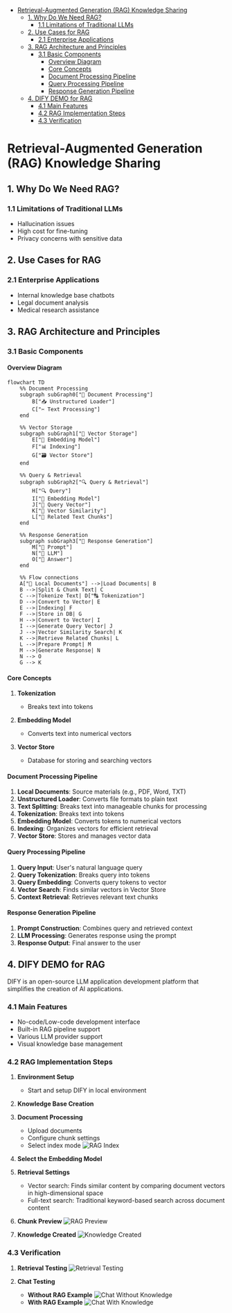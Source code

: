 - [Retrieval-Augmented Generation (RAG) Knowledge Sharing](#retrieval-augmented-generation-rag-knowledge-sharing)
  - [1. Why Do We Need RAG?](#1-why-do-we-need-rag)
    - [1.1 Limitations of Traditional LLMs](#11-limitations-of-traditional-llms)
  - [2. Use Cases for RAG](#2-use-cases-for-rag)
    - [2.1 Enterprise Applications](#21-enterprise-applications)
  - [3. RAG Architecture and Principles](#3-rag-architecture-and-principles)
    - [3.1 Basic Components](#31-basic-components)
      - [Overview Diagram](#overview-diagram)
      - [Core Concepts](#core-concepts)
      - [Document Processing Pipeline](#document-processing-pipeline)
      - [Query Processing Pipeline](#query-processing-pipeline)
      - [Response Generation Pipeline](#response-generation-pipeline)
  - [4. DIFY DEMO for RAG](#4-dify-demo-for-rag)
    - [4.1 Main Features](#41-main-features)
    - [4.2 RAG Implementation Steps](#42-rag-implementation-steps)
    - [4.3 Verification](#43-verification)

# Retrieval-Augmented Generation (RAG) Knowledge Sharing

## 1. Why Do We Need RAG?

### 1.1 Limitations of Traditional LLMs

- Hallucination issues
- High cost for fine-tuning
- Privacy concerns with sensitive data

## 2. Use Cases for RAG

### 2.1 Enterprise Applications

- Internal knowledge base chatbots
- Legal document analysis
- Medical research assistance

## 3. RAG Architecture and Principles

### 3.1 Basic Components

#### Overview Diagram

```mermaid
flowchart TD
    %% Document Processing
    subgraph subGraph0["📄 Document Processing"]
        B["📥 Unstructured Loader"]
        C["✂ Text Processing"]
    end

    %% Vector Storage
    subgraph subGraph1["📂 Vector Storage"]
        E["🔢 Embedding Model"]
        F["📊 Indexing"]
        G["🗃️ Vector Store"]
    end

    %% Query & Retrieval
    subgraph subGraph2["🔍 Query & Retrieval"]
        H["🔍 Query"]
        I["🔢 Embedding Model"]
        J["🧩 Query Vector"]
        K["🔎 Vector Similarity"]
        L["📑 Related Text Chunks"]
    end

    %% Response Generation
    subgraph subGraph3["🤖 Response Generation"]
        M["📝 Prompt"]
        N["🤖 LLM"]
        O["📩 Answer"]
    end

    %% Flow connections
    A["📂 Local Documents"] -->|Load Documents| B
    B -->|Split & Chunk Text| C
    C -->|Tokenize Text| D["🔠 Tokenization"]
    D -->|Convert to Vector| E
    E -->|Indexing| F
    F -->|Store in DB| G
    H -->|Convert to Vector| I
    I -->|Generate Query Vector| J
    J -->|Vector Similarity Search| K
    K -->|Retrieve Related Chunks| L
    L -->|Prepare Prompt| M
    M -->|Generate Response| N
    N --> O
    G --> K
```

#### Core Concepts

1. **Tokenization**

   - Breaks text into tokens

2. **Embedding Model**

   - Converts text into numerical vectors

3. **Vector Store**
   - Database for storing and searching vectors

#### Document Processing Pipeline

1. **Local Documents**: Source materials (e.g., PDF, Word, TXT)
2. **Unstructured Loader**: Converts file formats to plain text
3. **Text Splitting**: Breaks text into manageable chunks for processing
4. **Tokenization**: Breaks text into tokens
5. **Embedding Model**: Converts tokens to numerical vectors
6. **Indexing**: Organizes vectors for efficient retrieval
7. **Vector Store**: Stores and manages vector data

#### Query Processing Pipeline

1. **Query Input**: User's natural language query
2. **Query Tokenization**: Breaks query into tokens
3. **Query Embedding**: Converts query tokens to vector
4. **Vector Search**: Finds similar vectors in Vector Store
5. **Context Retrieval**: Retrieves relevant text chunks

#### Response Generation Pipeline

1. **Prompt Construction**: Combines query and retrieved context
2. **LLM Processing**: Generates response using the prompt
3. **Response Output**: Final answer to the user

## 4. DIFY DEMO for RAG

DIFY is an open-source LLM application development platform that simplifies the creation of AI applications.

### 4.1 Main Features

- No-code/Low-code development interface
- Built-in RAG pipeline support
- Various LLM provider support
- Visual knowledge base management

### 4.2 RAG Implementation Steps

1. **Environment Setup**

   - Start and setup DIFY in local environment

2. **Knowledge Base Creation**

3. **Document Processing**

   - Upload documents
   - Configure chunk settings
   - Select index mode
     ![RAG Index](./imgs/rag_index.jpg)

4. **Select the Embedding Model**

5. **Retrieval Settings**

   - Vector search: Finds similar content by comparing document vectors in high-dimensional space
   - Full-text search: Traditional keyword-based search across document content

6. **Chunk Preview**
   ![RAG Preview](./imgs/dify_rag_preview.jpg)

7. **Knowledge Created**
   ![Knowledge Created](./imgs/dify_knowledge_created.png)

### 4.3 Verification

1. **Retrieval Testing**
   ![Retrieval Testing](./imgs/dify_knowledge_retrieval.png)

2. **Chat Testing**
   - **Without RAG Example**
     ![Chat Without Knowledge](./imgs/dify_without_knowledge_example.png)
   - **With RAG Example**
     ![Chat With Knowledge](./imgs/dify_with_knowledge_example.png)
